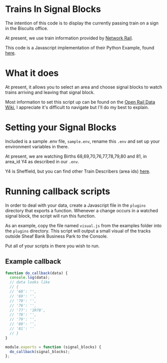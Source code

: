 # Trains In Signal Blocks

The intention of this code is to display the currently passing train on a sign in the Biscuits office.

At present, we use train information provided by [Network Rail](https://datafeeds.networkrail.co.uk/ntrod/welcome).

This code is a Javascript implementation of their Python Example, found [here](https://github.com/openraildata/td-trust-example-python3).

# What it does

At present, it allows you to select an area and choose signal blocks to watch trains arriving and leaving that signal block.

Most information to set this script up can be found on the [Open Rail Data Wiki](https://wiki.openraildata.com/index.php?title=Main_Page), I appreciate it's difficult to navigate but I'll do my best to explain.

# Setting your Signal Blocks

Included is a sample .env file, `sample.env`, rename this `.env` and set up your environment variables in there.

At present, we are watching Births 68,69,70,76,77,78,79,80 and 81, in area_id Y4 as described in our `.env`.

Y4 is Sheffield, but you can find other Train Describers (area ids) [here](https://wiki.openraildata.com/index.php?title=List_of_Train_Describers).

# Running callback scripts

In order to deal with your data, create a Javascript file in the `plugins` directory that exports a function. Whenever a change occurs in a watched signal block, the script will run this function.

As an example, copy the file named `visual.js` from the examples folder into the `plugins` directory. This script will output a small visual of the tracks outside Sheaf Bank Business Park to the Console.

Put all of your scripts in there you wish to run.

## Example callback

```js
function do_callback(data) {
  console.log(data);
  // data looks like
  // {
  // '68': '',    
  // '69': '',    
  // '70': '',    
  // '76': '',    
  // '77': '1R78',
  // '78': '',    
  // '79': '',    
  // '80': '',    
  // '81': ''     
  // }
}

module.exports = function (signal_blocks) {
  do_callback(signal_blocks);
};
```
